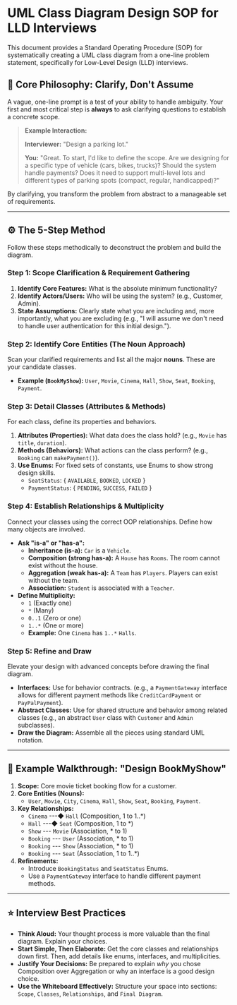 # UML Class Diagram Design SOP for LLD Interviews

This document provides a Standard Operating Procedure (SOP) for systematically creating a UML class diagram from a one-line problem statement, specifically for Low-Level Design (LLD) interviews.

## 📜 Core Philosophy: Clarify, Don't Assume

A vague, one-line prompt is a test of your ability to handle ambiguity. Your first and most critical step is **always** to ask clarifying questions to establish a concrete scope.

> **Example Interaction:**
>
> **Interviewer:** "Design a parking lot."
>
> **You:** "Great. To start, I'd like to define the scope. Are we designing for a specific type of vehicle (cars, bikes, trucks)? Should the system handle payments? Does it need to support multi-level lots and different types of parking spots (compact, regular, handicapped)?"

By clarifying, you transform the problem from abstract to a manageable set of requirements.

---

## ⚙️ The 5-Step Method

Follow these steps methodically to deconstruct the problem and build the diagram.

### Step 1: Scope Clarification & Requirement Gathering

1.  **Identify Core Features:** What is the absolute minimum functionality?
2.  **Identify Actors/Users:** Who will be using the system? (e.g., Customer, Admin).
3.  **State Assumptions:** Clearly state what you are including and, more importantly, what you are excluding (e.g., "I will assume we don't need to handle user authentication for this initial design.").

### Step 2: Identify Core Entities (The Noun Approach)

Scan your clarified requirements and list all the major **nouns**. These are your candidate classes.

* **Example (`BookMyShow`):** `User`, `Movie`, `Cinema`, `Hall`, `Show`, `Seat`, `Booking`, `Payment`.

### Step 3: Detail Classes (Attributes & Methods)

For each class, define its properties and behaviors.

1.  **Attributes (Properties):** What data does the class hold? (e.g., `Movie` has `title`, `duration`).
2.  **Methods (Behaviors):** What actions can the class perform? (e.g., `Booking` can `makePayment()`).
3.  **Use Enums:** For fixed sets of constants, use Enums to show strong design skills.
    * `SeatStatus`: { `AVAILABLE`, `BOOKED`, `LOCKED` }
    * `PaymentStatus`: { `PENDING`, `SUCCESS`, `FAILED` }

### Step 4: Establish Relationships & Multiplicity

Connect your classes using the correct OOP relationships. Define how many objects are involved.

* **Ask "is-a" or "has-a":**
    * **Inheritance (is-a):** `Car` is a `Vehicle`.
    * **Composition (strong has-a):** A `House` has `Rooms`. The room cannot exist without the house.
    * **Aggregation (weak has-a):** A `Team` has `Players`. Players can exist without the team.
    * **Association:** `Student` is associated with a `Teacher`.
* **Define Multiplicity:**
    * `1` (Exactly one)
    * `*` (Many)
    * `0..1` (Zero or one)
    * `1..*` (One or more)
    * **Example:** One `Cinema` has `1..*` `Halls`.

### Step 5: Refine and Draw

Elevate your design with advanced concepts before drawing the final diagram.

* **Interfaces:** Use for behavior contracts. (e.g., a `PaymentGateway` interface allows for different payment methods like `CreditCardPayment` or `PayPalPayment`).
* **Abstract Classes:** Use for shared structure and behavior among related classes (e.g., an abstract `User` class with `Customer` and `Admin` subclasses).
* **Draw the Diagram:** Assemble all the pieces using standard UML notation.

---

## 🚀 Example Walkthrough: "Design BookMyShow"

1.  **Scope:** Core movie ticket booking flow for a customer.
2.  **Core Entities (Nouns):**
    * `User`, `Movie`, `City`, `Cinema`, `Hall`, `Show`, `Seat`, `Booking`, `Payment`.
3.  **Key Relationships:**
    * `Cinema` ---◆ `Hall` (Composition, 1 to 1..*)
    * `Hall` ---◆ `Seat` (Composition, 1 to *)
    * `Show` --- `Movie` (Association, * to 1)
    * `Booking` --- `User` (Association, * to 1)
    * `Booking` --- `Show` (Association, * to 1)
    * `Booking` --- `Seat` (Association, 1 to 1..*)
4.  **Refinements:**
    * Introduce `BookingStatus` and `SeatStatus` Enums.
    * Use a `PaymentGateway` interface to handle different payment methods.

---

## ⭐ Interview Best Practices

* **Think Aloud:** Your thought process is more valuable than the final diagram. Explain your choices.
* **Start Simple, Then Elaborate:** Get the core classes and relationships down first. Then, add details like enums, interfaces, and multiplicities.
* **Justify Your Decisions:** Be prepared to explain *why* you chose Composition over Aggregation or why an interface is a good design choice.
* **Use the Whiteboard Effectively:** Structure your space into sections: `Scope`, `Classes`, `Relationships`, and `Final Diagram`.